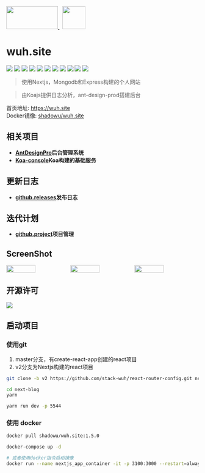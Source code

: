 
<p>
  <a href='https://nextjs.org/' style="margin-right: 8px;">
    <img src="https://src.wuh.site/2021-05/2021-08-07-nextjs.org_.png" width='135px' height='60px' />
  </a>
  <a href='https://wuh.site'>
    <img src='https://wuh.site/avatar.png' width='60px' height='60px'>
  </a>
</p>

# wuh.site
![](https://img.shields.io/github/v/release/stack-wuh/react-router-config)
![](https://img.shields.io/github/commits-since/stack-wuh/react-router-config/v1.5.0/v2)
![](https://img.shields.io/github/languages/top/stack-wuh/react-router-config)
![](https://img.shields.io/github/contributors/stack-wuh/react-router-config)
![](https://img.shields.io/github/last-commit/stack-wuh/react-router-config/v2)
![](https://img.shields.io/github/package-json/version/stack-wuh/react-router-config/v2)
![](https://img.shields.io/github/repo-size/stack-wuh/react-router-config)
![](https://img.shields.io/github/package-json/keywords/stack-wuh/react-router-config/v2)
![](https://img.shields.io/docker/pulls/shadowu/wuh.site?color=red&label=%E4%BD%BF%E7%94%A8%E6%AC%A1%E6%95%B0&logo=docker&logoColor=lightblue)
![](https://img.shields.io/docker/image-size/shadowu/wuh.site?label=%E9%95%9C%E5%83%8F%E5%A4%A7%E5%B0%8F&logo=docker&logoColor=lightblue)
![](https://img.shields.io/docker/v/shadowu/wuh.site?color=red&label=docker%20version&logo=docker&logoColor=lightblue)
> 使用Nextjs，Mongodb和Express构建的个人网站

> 由Koajs提供日志分析，ant-design-prod搭建后台

首页地址: <a href='https://wuh.site' target='_blank'>https://wuh.site</a>       
Docker镜像: <a href='https://hub.docker.com/r/shadowu/wuh.site' target='_blank'>shadowu/wuh.site</a>

## 相关项目
+ **[AntDesignPro](https://console.wuh.site)后台管理系统**
+ **[Koa-console](https://api.wuh.site)Koa构建的基础服务**


## 更新日志
+ **[github.releases](https://github.com/stack-wuh/react-router-config/releases)发布日志**

## 迭代计划
+ **[github.project](https://github.com/stack-wuh/react-router-config/projects/1)项目管理**

## ScreenShot
<div style="display: flex; align-items: flex-start;">
  <img style="flex: 1;" src="https://src.wuh.site/2021-05/2021-08-07-wuh.site_.png" width='45%' />
  <img style="flex: 1;" src='https://src.wuh.site/2021-05/2021-08-07-wuh.site_about.png' width='45%'/>
  <img style="flex: 1;" src="https://src.wuh.site/2021-05/wuh.site_post_2021-06_empty.png" width='45%' />
</div>

## 开源许可
![](https://img.shields.io/github/license/stack-wuh/react-router-config)

## 启动项目
### 使用git
1. master分支，有create-react-app创建的react项目
2. v2分支为Nextjs构建的react项目

```bash
git clone -b v2 https://github.com/stack-wuh/react-router-config.git next-blog

cd next-blog
yarn

yarn run dev -p 5544
```

### 使用 docker
```bash
docker pull shadowu/wuh.site:1.5.0

docker-compose up -d

# 或者使用docker指令启动镜像
docker run --name nextjs_app_container -it -p 3100:3000 --restart=always shadowu/wuh.site:latest
```


